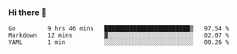 ### Hi there 👋

<!--
**howardlau1999/howardlau1999** is a ✨ _special_ ✨ repository because its `README.md` (this file) appears on your GitHub profile.

Here are some ideas to get you started:

- 🔭 I’m currently working on ...
- 🌱 I’m currently learning ...
- 👯 I’m looking to collaborate on ...
- 🤔 I’m looking for help with ...
- 💬 Ask me about ...
- 📫 How to reach me: ...
- 😄 Pronouns: ...
- ⚡ Fun fact: ...
-->
<!--START_SECTION:waka-->
```text
Go         9 hrs 46 mins   ████████████████████████▒   97.54 % 
Markdown   12 mins         ▓░░░░░░░░░░░░░░░░░░░░░░░░   02.07 % 
YAML       1 min           ░░░░░░░░░░░░░░░░░░░░░░░░░   00.26 % 
```
<!--END_SECTION:waka-->

